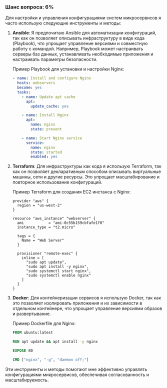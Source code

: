 ### Шанс вопроса: 6%

Для настройки и управления конфигурациями систем микросервисов я часто использую следующие инструменты и методы:

1. **Ansible**: Я предпочитаю Ansible для автоматизации конфигураций, так как он позволяет описывать инфраструктуру в виде кода (Playbook), что упрощает управление версиями и совместную работу с командой. Например, Playbook может настраивать серверы баз данных, устанавливать необходимые приложения и настраивать параметры безопасности.

   Пример Playbook для установки и настройки Nginx:
   ```yaml
   - name: Install and configure Nginx
     hosts: webservers
     become: yes
     tasks:
       - name: Update apt cache
         apt:
           update_cache: yes

       - name: Install Nginx
         apt:
           name: nginx
           state: present

       - name: Start Nginx service
         service:
           name: nginx
           state: started
           enabled: yes
   ```

2. **Terraform**: Для инфраструктуры как кода я использую Terraform, так как он позволяет декларативным способом описывать виртуальные машины, сети и другие ресурсы. Это упрощает масштабирование и повторное использование конфигураций.

   Пример Terraform для создания EC2 инстанса с Nginx:
   ```hcl
   provider "aws" {
     region = "us-west-2"
   }

   resource "aws_instance" "webserver" {
     ami           = "ami-0c55b159cbfafe1f0"
     instance_type = "t2.micro"

     tags = {
       Name = "Web Server"
     }

     provisioner "remote-exec" {
       inline = [
         "sudo apt update",
         "sudo apt install -y nginx",
         "sudo systemctl start nginx",
         "sudo systemctl enable nginx"
       ]
     }
   }
   ```

3. **Docker**: Для контейнеризации сервисов я использую Docker, так как это позволяет изолировать приложения и их зависимости в отдельном контейнере, что упрощает управление версиями образов и развертывание.

   Пример Dockerfile для Nginx:
   ```dockerfile
   FROM ubuntu:latest

   RUN apt update && apt install -y nginx

   EXPOSE 80

   CMD ["nginx", "-g", "daemon off;"]
   ```

Эти инструменты и методы помогают мне эффективно управлять конфигурациями микросервисов, обеспечивая согласованность и масштабируемость.